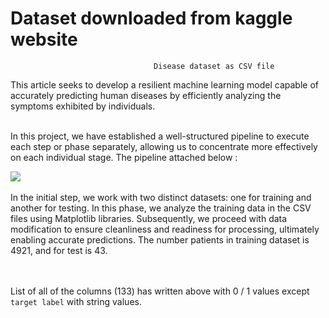# Dataset downloaded from kaggle website

                                    Disease dataset as CSV file 


This article seeks to develop a resilient machine learning model capable of accurately predicting human diseases by efficiently analyzing the symptoms exhibited by individuals.
<br>
<br>

In this project, we have established a well-structured pipeline to execute each step or phase separately, allowing us to concentrate more effectively on each individual stage. The pipeline attached below :


<img src = /Users/rezakharamani/Documents/GitHub/DiseasePredictionClassification/imagePipeline.png>

<br>
<br>
In the initial step, we work with two distinct datasets: one for training and another for testing. In this phase, we analyze the training data in the CSV files using Matplotlib libraries. Subsequently, we proceed with data modification to ensure cleanliness and readiness for processing, ultimately enabling accurate predictions. The number patients in training dataset is 4921, and for test is 43.


<br></br>
List of all of the columns (133) has written above with 0 / 1 values except `target label` with string values. 

<br>
<br>
